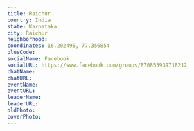 ```yaml
---
title: Raichur
country: India
state: Karnataka
city: Raichur
neighborhood: 
coordinates: 16.202495, 77.356854
plusCode:
socialName: Facebook
socialURL: https://www.facebook.com/groups/870855939718212
chatName:
chatURL:
eventName:
eventURL:
leaderName:
leaderURL:
oldPhoto: 
coverPhoto:
---
```

